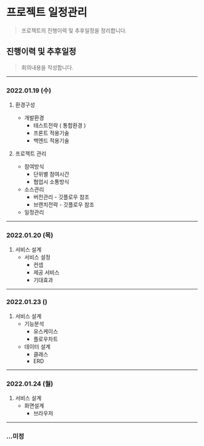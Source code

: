 # 프로젝트 일정관리

> 프로젝트의 진행이력 및 추후일정을 정리합니다.

## 진행이력 및 추후일정

> 회의내용을 작성합니다.

---

### 2022.01.19 (수)

1. 환경구성
   - 개발환경
     - 테스트전략 ( 통합환경 )
     - 프론트 적용기술
     - 백엔드 적용기술

2. 프로젝트 관리
   - 참여방식
     - 단위별 참여시간
     - 협업시 소통방식
   - 소스관리
     - 버전관리 - 깃플로우 참조
     - 브랜치전략 - 깃플로우 참조
   - 일정관리

---

### 2022.01.20 (목)

1. 서비스 설계
   - 서비스 설정
     - 컨셉
     - 제공 서비스
     - 기대효과

---

### 2022.01.23 ()

1. 서비스 설계
   - 기능분석
     - 유스케이스
     - 플로우차트
   - 데이터 설계
     - 클래스
     - ERD

---

### 2022.01.24 (월)

1. 서비스 설계
   - 화면설계
     - 브라우저

---

### ...미정
